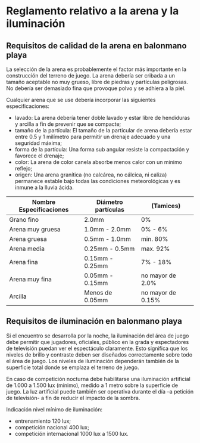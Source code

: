 # Reglamento relativo a la arena y la iluminación

## Requisitos de calidad de la arena en balonmano playa

La selección de la arena es probablemente el factor más importante en la construcción del terreno de juego. La arena debería ser cribada a un tamaño aceptable no muy grueso, libre de piedras y partículas peligrosas. No debería ser demasiado fina que provoque polvo y se adhiera a la piel.

Cualquier arena que se use debería incorporar las siguientes especificaciones:
- lavado: La arena debería tener doble lavado y estar libre de hendiduras y arcilla a fin de prevenir que se compacte;
- tamaño de la partícula: El tamaño de la particular de arena debería estar entre 0.5 y 1 milímetro para permitir un drenaje adecuado y una seguridad máxima;
- forma de la partícula: Una forma sub angular resiste la compactación y favorece el drenaje;
- color: La arena de color canela absorbe menos calor con un mínimo reflejo;
- origen: Una arena granítica (no calcárea, no cálcica, ni caliza) permanece estable bajo todas las condiciones meteorológicas y es inmune a la lluvia ácida.

|Nombre Especificaciones | Diámetro partículas | (Tamices)|
|----|------------------|-------------|
|Grano fino |2.0mm |0%|
|Arena muy gruesa |1.0mm - 2.0mm |0% - 6%|
|Arena gruesa |0.5mm - 1.0mm |min. 80%|
|Arena media |0.25mm - 0.5mm |max. 92%|
|Arena fina |0.15mm - 0.25mm |7% - 18%|
|Arena muy fina |0.05mm - 0.15mm |no mayor de 2.0%|
|Arcilla |Menos de 0.05mm |no mayor de 0.15%|

## Requisitos de iluminación en balonmano playa 
Si el encuentro se desarrolla por la noche, la iluminación del área de juego debe permitir que jugadores, oficiales, público en la grada y espectadores de televisión puedan ver el espectáculo claramente. Esto significa que los niveles de brillo y contraste deben ser diseñados correctamente sobre todo el área de juego. Los niveles de iluminación dependerán también de la superficie total donde se emplaza el terreno de juego.

En caso de competición nocturna debe habilitarse una iluminación artificial de 1.000 a 1.500 lux (mínimo), medido a 1 metro sobre la superficie de juego. La luz artificial puede también ser operativa durante el día –a petición de televisión- a fin de reducir el impacto de la sombra.

Indicación nivel mínimo de iluminación:
- entrenamiento 120 lux;
- competición nacional 400 lux;
- competición internacional 1000 lux a 1500 lux.
